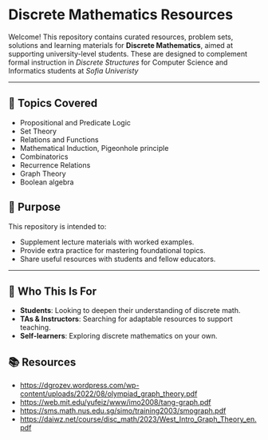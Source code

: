 # Discrete Mathematics Resources

Welcome! This repository contains curated resources, problem sets, solutions and learning materials for **Discrete Mathematics**, aimed at supporting university-level students. These are designed to complement formal instruction in _Discrete Structures_ for Computer Science and Informatics students at _Sofia Univeristy_

---

## 📘 Topics Covered

- Propositional and Predicate Logic
- Set Theory
- Relations and Functions
- Mathematical Induction, Pigeonhole principle
- Combinatorics
- Recurrence Relations
- Graph Theory
- Boolean algebra

## 🎯 Purpose

This repository is intended to:
- Supplement lecture materials with worked examples.
- Provide extra practice for mastering foundational topics.
- Share useful resources with students and fellow educators.

---

## 🧠 Who This Is For

- **Students**: Looking to deepen their understanding of discrete math.
- **TAs & Instructors**: Searching for adaptable resources to support teaching.
- **Self-learners**: Exploring discrete mathematics on your own.

## 📚 Resources

- https://dgrozev.wordpress.com/wp-content/uploads/2022/08/olympiad_graph_theory.pdf
- https://web.mit.edu/yufeiz/www/imo2008/tang-graph.pdf
- https://sms.math.nus.edu.sg/simo/training2003/smograph.pdf
- https://daiwz.net/course/disc_math/2023/West_Intro_Graph_Theory_en.pdf
